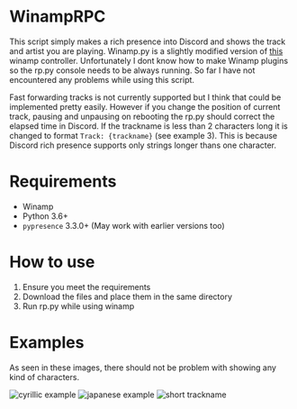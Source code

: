 # WinampRPC
This script simply makes a rich presence into Discord and shows the track and artist you are playing. Winamp.py is a slightly modified version of [this](https://github.com/DerpyChap/PyWinamp) winamp controller. Unfortunately I dont know how to make Winamp plugins so the rp.py console needs to be always running. So far I have not encountered any problems while using this script.

Fast forwarding tracks is not currently supported but I think that could be implemented pretty easily. However if you change the position of current track, pausing and unpausing on rebooting the rp.py should correct the elapsed time in Discord. If the trackname is less than 2 characters long it is changed to format `Track: {trackname}` (see example 3). This is because Discord rich presence supports only strings longer thans one character.

# Requirements
- Winamp
- Python 3.6+
- `pypresence` 3.3.0+ (May work with earlier versions too)

# How to use
1. Ensure you meet the requirements
2. Download the files and place them in the same directory
3. Run rp.py while using winamp

# Examples
As seen in these images, there should not be problem with showing any kind of characters.

![cyrillic example](https://i.imgur.com/Llzdby7.png)
![japanese example](https://i.imgur.com/7m51K2G.png)
![short trackname](https://i.imgur.com/o8nLrwI.png)
